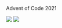 Advent of Code 2021

![](https://img.shields.io/badge/stars%20⭐-36-yellow) ![](https://img.shields.io/badge/days%20completed-18-red)
